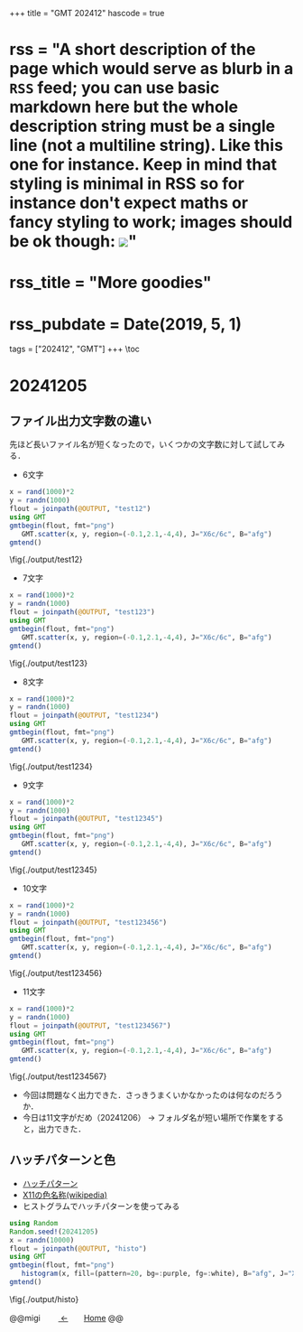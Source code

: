 +++
title = "GMT 202412"
hascode = true
# rss = "A short description of the page which would serve as **blurb** in a `RSS` feed; you can use basic markdown here but the whole description string must be a single line (not a multiline string). Like this one for instance. Keep in mind that styling is minimal in RSS so for instance don't expect maths or fancy styling to work; images should be ok though: ![](https://upload.wikimedia.org/wikipedia/en/b/b0/Rick_and_Morty_characters.jpg)"
# rss_title = "More goodies"
# rss_pubdate = Date(2019, 5, 1)

tags = ["202412", "GMT"]
+++
\toc

# 20241205

## ファイル出力文字数の違い
先ほど長いファイル名が短くなったので，いくつかの文字数に対して試してみる．

* 6文字
```julia:./GMT6c.jl
x = rand(1000)*2
y = randn(1000)
flout = joinpath(@OUTPUT, "test12")
using GMT
gmtbegin(flout, fmt="png")
   GMT.scatter(x, y, region=(-0.1,2.1,-4,4), J="X6c/6c", B="afg")
gmtend()
```
\fig{./output/test12}

* 7文字
```julia:./GMT7c.jl
x = rand(1000)*2
y = randn(1000)
flout = joinpath(@OUTPUT, "test123")
using GMT
gmtbegin(flout, fmt="png")
   GMT.scatter(x, y, region=(-0.1,2.1,-4,4), J="X6c/6c", B="afg")
gmtend()
```
\fig{./output/test123}

* 8文字
```julia:./GMT8c.jl
x = rand(1000)*2
y = randn(1000)
flout = joinpath(@OUTPUT, "test1234")
using GMT
gmtbegin(flout, fmt="png")
   GMT.scatter(x, y, region=(-0.1,2.1,-4,4), J="X6c/6c", B="afg")
gmtend()
```
\fig{./output/test1234}

* 9文字
```julia:./GMT9c.jl
x = rand(1000)*2
y = randn(1000)
flout = joinpath(@OUTPUT, "test12345")
using GMT
gmtbegin(flout, fmt="png")
   GMT.scatter(x, y, region=(-0.1,2.1,-4,4), J="X6c/6c", B="afg")
gmtend()
```
\fig{./output/test12345}

* 10文字
```julia:./GMT10c.jl
x = rand(1000)*2
y = randn(1000)
flout = joinpath(@OUTPUT, "test123456")
using GMT
gmtbegin(flout, fmt="png")
   GMT.scatter(x, y, region=(-0.1,2.1,-4,4), J="X6c/6c", B="afg")
gmtend()
```
\fig{./output/test123456}

* 11文字
```julia:./GMT11c.jl
x = rand(1000)*2
y = randn(1000)
flout = joinpath(@OUTPUT, "test1234567")
using GMT
gmtbegin(flout, fmt="png")
   GMT.scatter(x, y, region=(-0.1,2.1,-4,4), J="X6c/6c", B="afg")
gmtend()
```
\fig{./output/test1234567}

* 今回は問題なく出力できた．さっきうまくいかなかったのは何なのだろうか．
* 今日は11文字がだめ（20241206） → フォルダ名が短い場所で作業をすると，出力できた．

## ハッチパターンと色
* [ハッチパターン](https://docs.generic-mapping-tools.org/latest/reference/predefined-patterns.html)
* [X11の色名称(wikipedia)](https://ja.wikipedia.org/wiki/X11の色名称)
* ヒストグラムでハッチパターンを使ってみる

```julia:./GMT2.jl
using Random
Random.seed!(20241205)
x = randn(10000)
flout = joinpath(@OUTPUT, "histo")
using GMT
gmtbegin(flout, fmt="png")
   histogram(x, fill=(pattern=20, bg=:purple, fg=:white), B="afg", J="X5c/5c")
gmtend()
```
\fig{./output/histo}

@@migi
　　[<gmt202411> ←](/gmt2411/)　　[Home](/)
@@